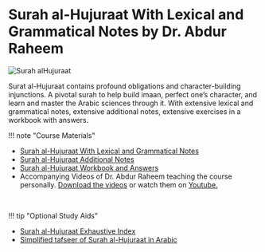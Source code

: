 # Surah al-Hujuraat With Lexical and Grammatical Notes by Dr. Abdur Raheem

![Surah alHujuraat](/img/surah-hujuraat.jpg)

Surat al-Hujuraat contains profound obligations and  character-building injunctions. A pivotal surah to help build imaan, perfect one’s character, and learn and master the Arabic sciences through it. With extensive lexical and grammatical notes, extensive additional notes, extensive exercises in a workbook with answers.

!!! note "Course Materials"

* [Surah al-Hujuraat With Lexical and Grammatical Notes](http://drvaniya.com/wp-content/uploads/2011/11/Suurah-al-Hujuraat-With-Lexical-and-Grammatical-Notes.pdf)
* [Surah al-Hujuraat Additional Notes](http://drvaniya.com/wp-content/uploads/2011/11/Suurah-al-Hujuraat-Additional-Notes.pdf)
* [Surah al-Hujuraat Workbook and Answers](http://drvaniya.com/wp-content/uploads/2011/11/Suurah-al-Hujuraat-Workbook-and-Answers.pdf)
* Accompanying Videos of Dr. Abdur Raheem teaching the course personally. [Download the videos](http://www.lqtoronto.com/videoHUJURATdl.html) or watch them on [Youtube.](https://www.youtube.com/playlist?list=PLLR4KhKkm2c_dWZfdFQnSVdz6wqN_jN_i)

<br>

!!! tip "Optional Study Aids"

* [Surah al-Hujuraat Exhaustive Index](http://drvaniya.com/wp-content/uploads/2011/11/Suurah-al-Hujuraat-Exhaustive-Index.pdf)
* [Simplified tafseer of Surah al-Hujuraat in Arabic](http://drvaniya.com/wp-content/uploads/2019/08/Suurah-al-Hujuraat-Simplified-Tafsiir.pdf)


<br>